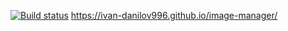 [![Build status](https://ci.appveyor.com/api/projects/status/x1g7e8ki0b73a7kd?svg=true)](https://ci.appveyor.com/project/Ivan-Danilov996/image-manager)
https://ivan-danilov996.github.io/image-manager/